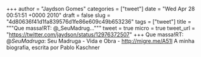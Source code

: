 
+++
author = "Jaydson Gomes"
categories = ["tweet"]
date = "Wed Apr 28 00:51:51 +0000 2010"
draft = false
slug = "4d80636f41d1fa839576d1fe86e609c49b653236"
tags = ["tweet"]
title = """Que massa!RT: @_SeuMadrug..."""
tweet = true
micro = true
tweet_url = "https://twitter.com/jaydson/status/12976372507"
+++
Que massa!RT: @_SeuMadruga_: Seu Madruga - Vida e Obra - http://migre.me/A51l A minha biografia, escrita por Pablo Kaschner

